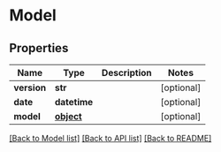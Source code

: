 # Model

## Properties
Name | Type | Description | Notes
------------ | ------------- | ------------- | -------------
**version** | **str** |  | [optional] 
**date** | **datetime** |  | [optional] 
**model** | [**object**](.md) |  | [optional] 

[[Back to Model list]](../README.md#documentation-for-models) [[Back to API list]](../README.md#documentation-for-api-endpoints) [[Back to README]](../README.md)


